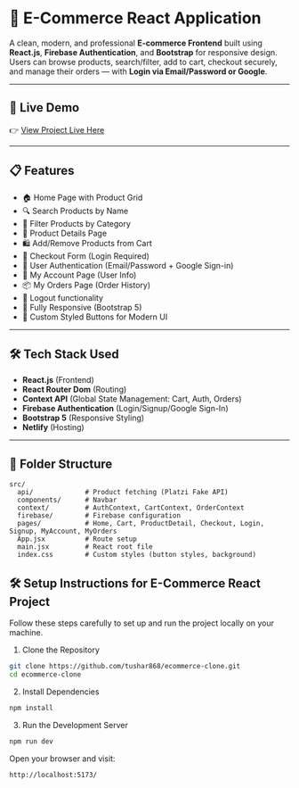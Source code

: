 # 🛒 E-Commerce React Application

A clean, modern, and professional **E-commerce Frontend** built using **React.js**, **Firebase Authentication**, and **Bootstrap** for responsive design.  
Users can browse products, search/filter, add to cart, checkout securely, and manage their orders — with **Login via Email/Password or Google**.

---

## 🚀 Live Demo

👉 [View Project Live Here](https://ecommerce-t.netlify.app/)

---

## 📋 Features

- 🏠 Home Page with Product Grid
- 🔍 Search Products by Name
- 📂 Filter Products by Category
- 📄 Product Details Page
- 🛍️ Add/Remove Products from Cart
- 🧾 Checkout Form (Login Required)
- 🔐 User Authentication (Email/Password + Google Sign-in)
- 👤 My Account Page (User Info)
- 📦 My Orders Page (Order History)
- 🚪 Logout functionality
- 📱 Fully Responsive (Bootstrap 5)
- 🎨 Custom Styled Buttons for Modern UI

---

## 🛠 Tech Stack Used

- **React.js** (Frontend)
- **React Router Dom** (Routing)
- **Context API** (Global State Management: Cart, Auth, Orders)
- **Firebase Authentication** (Login/Signup/Google Sign-In)
- **Bootstrap 5** (Responsive Styling)
- **Netlify** (Hosting)

---

## 📁 Folder Structure

```plaintext
src/
  api/             # Product fetching (Platzi Fake API)
  components/      # Navbar
  context/         # AuthContext, CartContext, OrderContext
  firebase/        # Firebase configuration
  pages/           # Home, Cart, ProductDetail, Checkout, Login, Signup, MyAccount, MyOrders
  App.jsx          # Route setup
  main.jsx         # React root file
  index.css        # Custom styles (button styles, background)
```

## 🛠️ Setup Instructions for E-Commerce React Project

Follow these steps carefully to set up and run the project locally on your machine.

1. Clone the Repository
```bash
git clone https://github.com/tushar868/ecommerce-clone.git
cd ecommerce-clone
```

2. Install Dependencies
```bash
npm install
```

3. Run the Development Server
```bash
npm run dev
```
Open your browser and visit:
```bash
http://localhost:5173/
```







